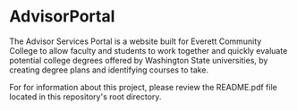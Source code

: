 # AdvisorPortal
The Advisor Services Portal is a website built for Everett Community College to allow faculty and students to work together and quickly evaluate potential college degrees offered by Washington State universities, by creating degree plans and identifying courses to take.

For for information about this project, please review the README.pdf file located in this repository's root directory.
